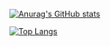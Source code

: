 [![Anurag's GitHub stats](https://github-readme-stats.vercel.app/api?username=JungH00ns&show_icons=true&theme=tokyonight&count_private=true)](https://github.com/anuraghazra/github-readme-stats)

[![Top Langs](https://github-readme-stats.vercel.app/api/top-langs/?username=JungH00ns&layout=compact)](https://github.com/anuraghazra/github-readme-stats)
